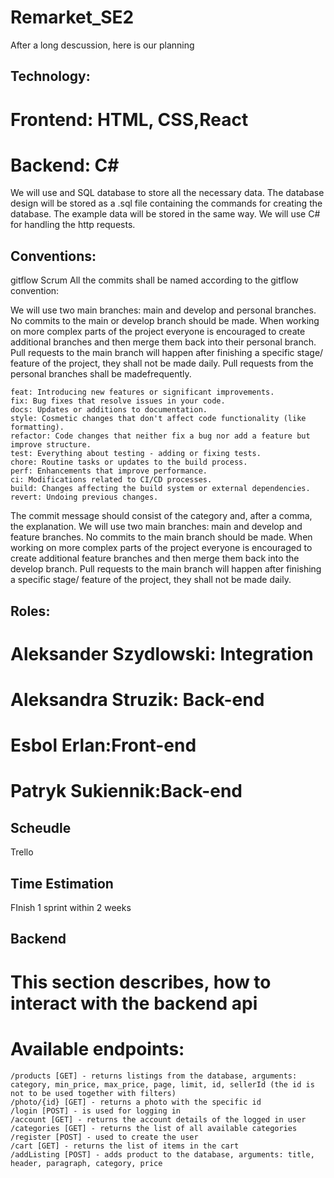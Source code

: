 # Remarket_SE2
After a long descussion, here is our planning

## Technology:
# Frontend: HTML, CSS,React
# Backend: C#
We will use and SQL database to store all the necessary data. The database design will be stored as a .sql file containing the commands for creating the database. The example data will be stored in the same way. We will use C# for handling the http requests.

## Conventions:
gitflow
Scrum
All the commits shall be named according to the gitflow 
convention:


We will use two main branches: main and develop and personal branches. No commits to the main or develop branch should be made. When working on more complex parts of the project everyone is encouraged to create additional branches and then merge them back into their personal branch. Pull requests to the main branch will happen after finishing a specific stage/ feature of the project, they shall not be made daily. Pull requests from the personal branches shall be madefrequently. 

    feat: Introducing new features or significant improvements.
    fix: Bug fixes that resolve issues in your code.
    docs: Updates or additions to documentation.
    style: Cosmetic changes that don't affect code functionality (like formatting).
    refactor: Code changes that neither fix a bug nor add a feature but improve structure.
    test: Everything about testing - adding or fixing tests.
    chore: Routine tasks or updates to the build process.
    perf: Enhancements that improve performance.
    ci: Modifications related to CI/CD processes.
    build: Changes affecting the build system or external dependencies.
    revert: Undoing previous changes.

The commit message should consist of the category and, after a comma, the explanation.
We will use two main branches: main and develop and feature branches. No commits to the main branch should be made. When working on more complex parts of the project everyone is encouraged to create additional feature branches and then merge them back into the develop branch. Pull requests to the main branch will happen after finishing a specific stage/ feature of the project, they shall not be made daily.

## Roles:
# Aleksander Szydlowski: Integration
# Aleksandra Struzik: Back-end
# Esbol Erlan:Front-end
# Patryk Sukiennik:Back-end


## Scheudle
Trello


## Time Estimation
FInish 1 sprint within 2 weeks

## Backend
# This section describes, how to interact with the backend api
# Available endpoints:
    /products [GET] - returns listings from the database, arguments: category, min_price, max_price, page, limit, id, sellerId (the id is not to be used together with filters)
    /photo/{id} [GET] - returns a photo with the specific id
    /login [POST] - is used for logging in
    /account [GET] - returns the account details of the logged in user
    /categories [GET] - returns the list of all available categories
    /register [POST] - used to create the user
    /cart [GET] - returns the list of items in the cart
    /addListing [POST] - adds product to the database, arguments: title, header, paragraph, category, price


